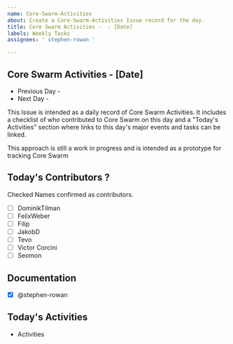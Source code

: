```yaml
---
name: Core-Swarm-Activities
about: Create a Core-Swarm-Activities Issue record for the day.
title: Core Swarm Activities -  - [Date]
labels: Weekly Tasks
assignees: ' stephen-rowan '

---
```


## Core Swarm Activities - [Date]

- Previous Day - 
- Next Day -

This Issue is intended as a daily record of Core Swarm Activities. It includes a checklist of who contributed to Core Swarm on this day and a "Today's Activities" section where links to this day's major events and tasks can be linked.

This approach is still a work in progress and is intended as a prototype for tracking Core Swarm

## Today's Contributors ?
Checked Names confirmed as contributors.

- [ ] DominikTilman
- [ ] FelixWeber
- [ ] Filip
- [ ] JakobD
- [ ] Tevo 
- [ ] Victor Corcini
- [ ] Seomon 

## Documentation
- [x] @stephen-rowan

## Today's Activities

- Activities
